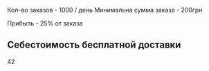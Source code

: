 Кол-во заказов - 1000 / день
Минимальна сумма заказа - 200грн

Прибыль - 25% от заказа

## Себестоимость бесплатной доставки 

42 
